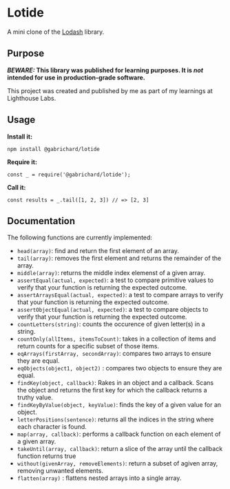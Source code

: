 # Lotide

A mini clone of the [Lodash](https://lodash.com) library.

## Purpose

**_BEWARE:_ This library was published for learning purposes. It is _not_ intended for use in production-grade software.**

This project was created and published by me as part of my learnings at Lighthouse Labs. 

## Usage

**Install it:**

`npm install @gabrichard/lotide`

**Require it:**

`const _ = require('@gabrichard/lotide');`

**Call it:**

`const results = _.tail([1, 2, 3]) // => [2, 3]`

## Documentation

The following functions are currently implemented:

*  `head(array)`: find and return the first element of an array.
*  `tail(array)`: removes the first element and returns the remainder of the array.
*  `middle(array)`: returns the middle index elemenst of a given array.
*  `assertEqual(actual, expected)`: a test to compare primitive values to verify that your function is returning the expected outcome.
*  `assertArraysEqual(actual, expected)`: a test to compare arrays to verify that your function is returning the expected outcome.
*  `assertObjectEqual(actual, expected)`: a test to compare objects to verify that your function is returning the expected outcome.
*  `countLetters(string)`: counts the occurence of given letter(s) in a string.
*  `countOnly(allItems, itemsToCount)`: takes in a collection of items and return counts for a specific subset of those items.
*  `eqArrays(firstArray, secondArray)`: compares two arrays to ensure they are equal.
*  `eqObjects(object1, object2)` : compares two objects to ensure they are equal.
*  `findKey(object, callback)`: Rakes in an object and a callback. Scans the object and returns the first key for which the callback returns a truthy value. 
*  `findKeyByValue(object, keyValue)`: finds the key of a given value for an object.
*  `letterPositions(sentence)`: returns all the indices in the string where each character is found.
*  `map(array, callback)`: performs a callback function on each element of a given array.
*  `takeUntil(array, callback)`: return a slice of the array until the callback function returns true
*  `without(givenArray, removeElements)`: return a subset of agiven array, removing unwanted elements.
*  `flatten(array)` : flattens nested arrays into a single array.
